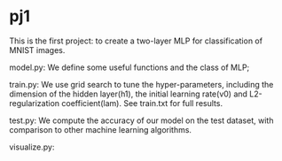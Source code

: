 # pj1

This is the first project: to create a two-layer MLP for classification of MNIST images.

model.py: We define some useful functions and the class of MLP;

train.py: We use grid search to tune the hyper-parameters, including the dimension of the hidden layer(h1), the initial learning rate(v0) and L2-regularization 
coefficient(lam). See train.txt for full results.

test.py: We compute the accuracy of our model on the test dataset, with comparison to other machine learning algorithms.

visualize.py:
